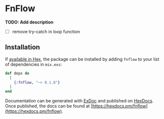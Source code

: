 # FnFlow

**TODO: Add description**
- [ ] remove try-catch in loop function

## Installation

If [available in Hex](https://hex.pm/docs/publish), the package can be installed
by adding `fnflow` to your list of dependencies in `mix.exs`:

```elixir
def deps do
  [
    {:fnflow, "~> 0.1.0"}
  ]
end
```

Documentation can be generated with [ExDoc](https://github.com/elixir-lang/ex_doc)
and published on [HexDocs](https://hexdocs.pm). Once published, the docs can
be found at [https://hexdocs.pm/fnflow](https://hexdocs.pm/fnflow).

